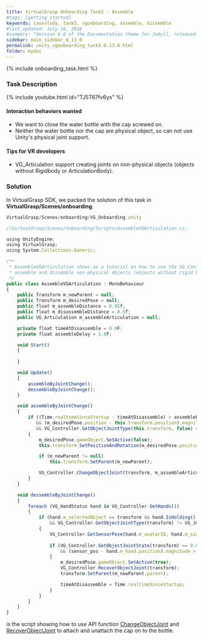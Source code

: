 ```yaml
---
title: VirtualGrasp Onboarding Task5 - Assemble 
#tags: [getting_started]
keywords: casestudy, task5, vgonboarding, assemble, dissemble
#last_updated: July 16, 2016
#summary: "Version 6.0 of the Documentation theme for Jekyll, released July 4, 2016, implements relative links so you can view the files offline or on any server without configuring urls and baseurls. Additionally, you can store pages in subdirectories. Templates for alerts and images are available."
sidebar: main_sidebar_0_13_0
permalink: unity_vgonboarding_task5.0.13.0.html
folder: mydoc
---
```


{% include onboarding_task.html %}

### Task Description

{% include youtube.html id="TJ5T67fv6ys" %}

#### Interaction behaviors wanted

* We want to close the water bottle with the cap screwed on. 
* Neither the water bottle nor the cap are physical object, so can not use Unity's physical joint support.

#### Tips for VR developers

* VG_Articulation support creating joints on non-physical objects (objects without Rigidbody or ArticulationBody).


### Solution

In VirtualGrasp SDK, we packed the solution of this task in **VirtualGrasp/Scenes/onboarding**.

```js
VirtualGrasp/Scenes/onboarding/VG_Onboarding.unity
````

```js
//VirtualGrasp/Scenes/onboarding/Scripts/AssembleVGArticulation.cs:

using UnityEngine;
using VirtualGrasp;
using System.Collections.Generic;

/** 
 * AssembleVGArticulation shows as a tutorial on how to use the VG_Controller.ChangeObjectJoint function for
 * assemble and dissemble non-physical objects (objects without rigid body or articulation body).
 */
public class AssembleVGArticulation : MonoBehaviour
{
    public Transform m_newParent = null;
    public Transform m_desiredPose = null;
    public float m_assembleDistance = 0.05f;
    public float m_disassembleDistance = 0.5f;
    public VG_Articulation m_assembleArticulation = null;

    private float timeAtDisassemble = 0.0F;
    private float assembleDelay = 1.0F;

    void Start()
    {
        
    }

    void Update()
    {
        assembleByJointChange();
        dessembleByJointChange();
    }

    void assembleByJointChange()
    {
        if ((Time.realtimeSinceStartup - timeAtDisassemble) > assembleDelay
           && (m_desiredPose.position - this.transform.position).magnitude < m_assembleDistance
           && VG_Controller.GetObjectJointType(this.transform, false) == VG_JointType.FLOATING)
        {
            m_desiredPose.gameObject.SetActive(false);
            this.transform.SetPositionAndRotation(m_desiredPose.position, m_desiredPose.rotation);

            if (m_newParent != null)
                this.transform.SetParent(m_newParent);

            VG_Controller.ChangeObjectJoint(transform, m_assembleArticulation);
        }
    }

    void dessembleByJointChange()
    {
        foreach (VG_HandStatus hand in VG_Controller.GetHands())
        {
            if (hand.m_selectedObject == transform && hand.IsHolding()
                && VG_Controller.GetObjectJointType(transform) != VG_JointType.FLOATING)
            {
                VG_Controller.GetSensorPose(hand.m_avatarID, hand.m_side, out Vector3 sensor_pos, out Quaternion sensor_rot);
               
                if (VG_Controller.GetObjectJointState(transform) == 0.0f
                    && (sensor_pos - hand.m_hand.position).magnitude > m_disassembleDistance)
                {
                    m_desiredPose.gameObject.SetActive(true);
                    VG_Controller.RecoverObjectJoint(transform);
                    transform.SetParent(m_newParent.parent);

                    timeAtDisassemble = Time.realtimeSinceStartup;
                }
            }
        }
    }
}

````

is the script showing how to use API function [ChangeObjectJoint](virtualgrasp_unityapi.0.13.0.html#changeobjectjoint) and [RecoverObjectJoint](virtualgrasp_unityapi.0.13.0.html#recoverobjectjoint) to attach and unattach the cap on to the bottle. 